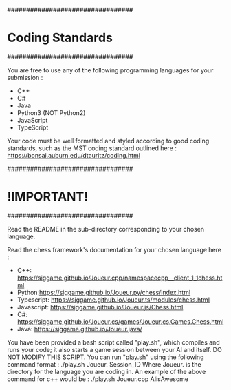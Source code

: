 #################################
#	Coding Standards	#
#################################

You are free to use any of the following programming languages for your submission : 
	
  - C++
  - C#
  - Java
  - Python3 (NOT Python2)
  - JavaScript
  - TypeScript

Your code must be well formatted and styled according to good coding standards, such as the MST coding standard outlined here : 
https://bonsai.auburn.edu/dtauritz/coding.html

#################################
#          !IMPORTANT!          #
#################################

Read the README in the sub-directory corresponding to your chosen language.  

Read the chess framework's documentation for your chosen language here : 

- C++: https://siggame.github.io/Joueur.cpp/namespacecpp__client_1_1chess.html 
- Python:https://siggame.github.io/Joueur.py/chess/index.html
- Typescript: https://siggame.github.io/Joueur.ts/modules/chess.html 
- Javascript: https://siggame.github.io/Joueur.js/Chess.html
- C#: https://siggame.github.io/Joueur.cs/games/Joueur.cs.Games.Chess.html
- Java: https://siggame.github.io/Joueur.java/ 


You have been provided a bash script called "play.sh", which compiles and runs your code; it also starts a game session between your AI and itself. DO NOT MODIFY THIS SCRIPT.
You can run "play.sh" using the following command format :
	./play.sh Joueur.<lang> Session_ID
Where Joueur.<lang> is the directory for the language you are coding in. An example of the above command for c++ would be :
	./play.sh Joueur.cpp AIisAwesome
